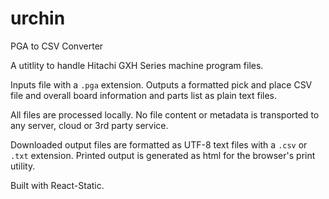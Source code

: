 # urchin
PGA to CSV Converter

A utitlity to handle Hitachi GXH Series machine program files.

Inputs file with a `.pga` extension.
Outputs a formatted pick and place CSV file and overall board information and parts list as plain text files.

All files are processed locally. No file content or metadata is transported to any server, cloud or 3rd party service.

Downloaded output files are formatted as UTF-8 text files with a `.csv` or `.txt` extension.
Printed output is generated as html for the browser's print utility.

Built with React-Static.
